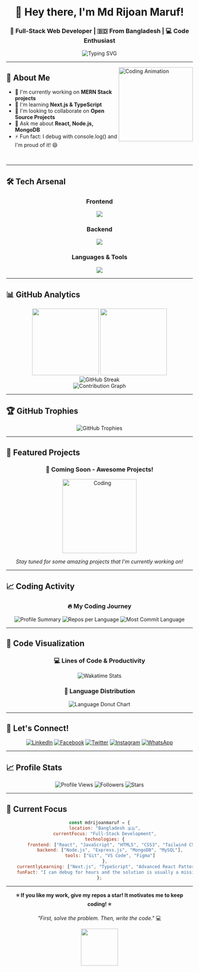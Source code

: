 <div align="center">
  
# 👋 Hey there, I'm **Md Rijoan Maruf**!

### 🚀 Full-Stack Web Developer | 🇧🇩 From Bangladesh | 💻 Code Enthusiast

<img src="https://readme-typing-svg.herokuapp.com?font=Fira+Code&pause=1000&color=00D9FF&center=true&vCenter=true&width=435&lines=Full-Stack+Web+Developer;MERN+Stack+Specialist;Always+Learning+New+Things;Building+Digital+Experiences" alt="Typing SVG" />

</div>

---

<img align="right" height="200" src="https://camo.githubusercontent.com/2366b34bb903c09617990fb5fff4622f3e941349e846ddb7e73df872a9d21233/68747470733a2f2f63646e2e6472696262626c652e636f6d2f75736572732f3733303730332f73637265656e73686f74732f363538313234332f6176656e746f2e676966" alt="Coding Animation" />

## 🎯 About Me

- 🔭 I'm currently working on **MERN Stack projects**
- 🌱 I'm learning **Next.js & TypeScript**
- 👯 I'm looking to collaborate on **Open Source Projects**
- 💬 Ask me about **React, Node.js, MongoDB**
- ⚡ Fun fact: I debug with console.log() and I'm proud of it! 😄

<br clear="right"/>

---

## 🛠️ **Tech Arsenal**

<div align="center">

### **Frontend**
<img src="https://skillicons.dev/icons?i=html,css,js,react,tailwind,bootstrap,materialui" />

### **Backend**
<img src="https://skillicons.dev/icons?i=nodejs,express,mongodb,mysql" />

### **Languages & Tools**
<img src="https://skillicons.dev/icons?i=cpp,java,git,github,vscode,figma" />

</div>

---

## 📊 **GitHub Analytics**

<div align="center">
  <img height="180em" src="https://github-readme-stats.vercel.app/api?username=mdrijoanmaruf&show_icons=true&theme=tokyonight&include_all_commits=true&count_private=true&hide_border=true"/>
  <img height="180em" src="https://github-readme-stats.vercel.app/api/top-langs/?username=mdrijoanmaruf&layout=compact&langs_count=8&theme=tokyonight&hide_border=true"/>
</div>

<div align="center">
  <img src="https://github-readme-streak-stats.herokuapp.com/?user=mdrijoanmaruf&theme=tokyonight&hide_border=true" alt="GitHub Streak" />
</div>

<div align="center">
  <img src="https://github-readme-activity-graph.vercel.app/graph?username=mdrijoanmaruf&theme=tokyo-night&hide_border=true&area=true" alt="Contribution Graph" />
</div>

---

## 🏆 **GitHub Trophies**

<div align="center">
  <img src="https://github-profile-trophy.vercel.app/?username=mdrijoanmaruf&theme=tokyonight&no-frame=true&no-bg=false&margin-w=4" alt="GitHub Trophies" />
</div>

---

## 🚀 **Featured Projects**

<div align="center">
  
### 🌟 **Coming Soon - Awesome Projects!**

<img height="200" src="https://user-images.githubusercontent.com/74038190/212284100-561aa473-3905-4a80-b561-0d28506553ee.gif" alt="Coding" />

*Stay tuned for some amazing projects that I'm currently working on!*

</div>

---

## 📈 **Coding Activity**

<div align="center">

### 🔥 **My Coding Journey**

<img src="https://github-profile-summary-cards.vercel.app/api/cards/profile-details?username=mdrijoanmaruf&theme=tokyonight" alt="Profile Summary" />

<img src="https://github-profile-summary-cards.vercel.app/api/cards/repos-per-language?username=mdrijoanmaruf&theme=tokyonight" alt="Repos per Language" />
<img src="https://github-profile-summary-cards.vercel.app/api/cards/most-commit-language?username=mdrijoanmaruf&theme=tokyonight" alt="Most Commit Language" />

</div>

---

## 🎨 **Code Visualization**

<div align="center">
  
### 💻 **Lines of Code & Productivity**

<img src="https://github-readme-stats.vercel.app/api/wakatime?username=mdrijoanmaruf&theme=tokyonight&hide_border=true" alt="Wakatime Stats" />

### 🌈 **Language Distribution**

<img src="https://github-readme-stats.vercel.app/api/top-langs/?username=mdrijoanmaruf&layout=donut&theme=tokyonight&hide_border=true" alt="Language Donut Chart" />

</div>

---

## 🤝 **Let's Connect!**

<div align="center">

[![LinkedIn](https://img.shields.io/badge/LinkedIn-0077B5?style=for-the-badge&logo=linkedin&logoColor=white)](https://www.linkedin.com/in/mdrijoanmaruf/)
[![Facebook](https://img.shields.io/badge/Facebook-1877F2?style=for-the-badge&logo=facebook&logoColor=white)](https://www.facebook.com/md.rijoanmaruf)
[![Twitter](https://img.shields.io/badge/Twitter-1DA1F2?style=for-the-badge&logo=twitter&logoColor=white)](https://x.com/rijianmaruf)
[![Instagram](https://img.shields.io/badge/Instagram-E4405F?style=for-the-badge&logo=instagram&logoColor=white)](https://www.instagram.com/rijoanmaruf/)
[![WhatsApp](https://img.shields.io/badge/WhatsApp-25D366?style=for-the-badge&logo=whatsapp&logoColor=white)](https://wa.me/+8801813606468)

</div>

---

## 📈 **Profile Stats**

<div align="center">
  
![Profile Views](https://komarev.com/ghpvc/?username=mdrijoanmaruf&color=blueviolet&style=for-the-badge)
![Followers](https://img.shields.io/github/followers/mdrijoanmaruf?style=for-the-badge&color=blue)
![Stars](https://img.shields.io/github/stars/mdrijoanmaruf?style=for-the-badge&color=yellow)

</div>

---

## 🎯 **Current Focus**

<div align="center">

```javascript
const mdrijoanmaruf = {
    location: "Bangladesh 🇧🇩",
    currentFocus: "Full-Stack Development",
    technologies: {
        frontend: ["React", "JavaScript", "HTML5", "CSS3", "Tailwind CSS"],
        backend: ["Node.js", "Express.js", "MongoDB", "MySQL"],
        tools: ["Git", "VS Code", "Figma"]
    },
    currentlyLearning: ["Next.js", "TypeScript", "Advanced React Patterns"],
    funFact: "I can debug for hours and the solution is usually a missing semicolon! 😅"
};
```

</div>

---

<div align="center">
  
**⭐ If you like my work, give my repos a star! It motivates me to keep coding! ⭐**

*"First, solve the problem. Then, write the code."* 💻

<img src="https://user-images.githubusercontent.com/74038190/212284115-f47cd8ff-2ffb-4b04-b5bf-4d1c14c0247f.gif" width="100">

</div>
